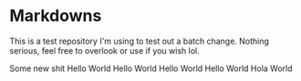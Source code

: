 # Markdowns

This is a test repository I'm using to test out a batch change. Nothing serious, feel free to overlook or use if you wish lol.

Some new shit
Hello World
Hello World
Hello World
Hello World
Hola World
